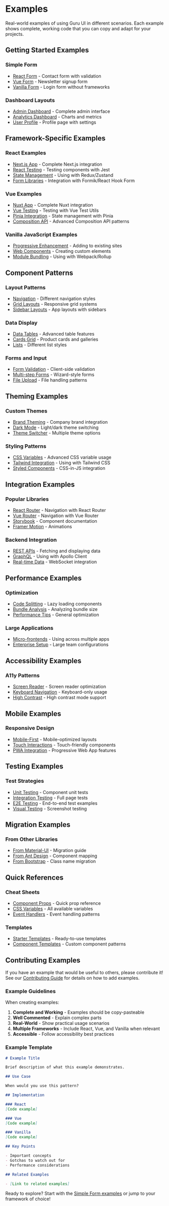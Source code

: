 # Examples

Real-world examples of using Guru UI in different scenarios. Each example shows complete, working code that you can copy and adapt for your projects.

## Getting Started Examples

### Simple Form
- [React Form](./react-form.md) - Contact form with validation
- [Vue Form](./vue-form.md) - Newsletter signup form
- [Vanilla Form](./vanilla-form.md) - Login form without frameworks

### Dashboard Layouts
- [Admin Dashboard](./admin-dashboard.md) - Complete admin interface
- [Analytics Dashboard](./analytics-dashboard.md) - Charts and metrics
- [User Profile](./user-profile.md) - Profile page with settings

## Framework-Specific Examples

### React Examples
- [Next.js App](./nextjs-app.md) - Complete Next.js integration
- [React Testing](./react-testing.md) - Testing components with Jest
- [State Management](./react-state.md) - Using with Redux/Zustand
- [Form Libraries](./react-forms.md) - Integration with Formik/React Hook Form

### Vue Examples
- [Nuxt App](./nuxt-app.md) - Complete Nuxt integration
- [Vue Testing](./vue-testing.md) - Testing with Vue Test Utils
- [Pinia Integration](./vue-pinia.md) - State management with Pinia
- [Composition API](./vue-composition.md) - Advanced Composition API patterns

### Vanilla JavaScript Examples
- [Progressive Enhancement](./progressive-enhancement.md) - Adding to existing sites
- [Web Components](./web-components.md) - Creating custom elements
- [Module Bundling](./vanilla-bundling.md) - Using with Webpack/Rollup

## Component Patterns

### Layout Patterns
- [Navigation](./navigation-patterns.md) - Different navigation styles
- [Grid Layouts](./grid-layouts.md) - Responsive grid systems
- [Sidebar Layouts](./sidebar-layouts.md) - App layouts with sidebars

### Data Display
- [Data Tables](./data-tables.md) - Advanced table features
- [Cards Grid](./cards-grid.md) - Product cards and galleries
- [Lists](./list-patterns.md) - Different list styles

### Forms and Input
- [Form Validation](./form-validation.md) - Client-side validation
- [Multi-step Forms](./multi-step-forms.md) - Wizard-style forms
- [File Upload](./file-upload.md) - File handling patterns

## Theming Examples

### Custom Themes
- [Brand Theming](./brand-theming.md) - Company brand integration
- [Dark Mode](./dark-mode.md) - Light/dark theme switching
- [Theme Switcher](./theme-switcher.md) - Multiple theme options

### Styling Patterns
- [CSS Variables](./css-variables.md) - Advanced CSS variable usage
- [Tailwind Integration](./tailwind-integration.md) - Using with Tailwind CSS
- [Styled Components](./styled-components.md) - CSS-in-JS integration

## Integration Examples

### Popular Libraries
- [React Router](./react-router.md) - Navigation with React Router
- [Vue Router](./vue-router.md) - Navigation with Vue Router
- [Storybook](./storybook.md) - Component documentation
- [Framer Motion](./framer-motion.md) - Animations

### Backend Integration
- [REST APIs](./rest-apis.md) - Fetching and displaying data
- [GraphQL](./graphql.md) - Using with Apollo Client
- [Real-time Data](./realtime-data.md) - WebSocket integration

## Performance Examples

### Optimization
- [Code Splitting](./code-splitting.md) - Lazy loading components
- [Bundle Analysis](./bundle-analysis.md) - Analyzing bundle size
- [Performance Tips](./performance-tips.md) - General optimization

### Large Applications
- [Micro-frontends](./micro-frontends.md) - Using across multiple apps
- [Enterprise Setup](./enterprise-setup.md) - Large team configurations

## Accessibility Examples

### A11y Patterns
- [Screen Reader](./screen-reader.md) - Screen reader optimization
- [Keyboard Navigation](./keyboard-navigation.md) - Keyboard-only usage
- [High Contrast](./high-contrast.md) - High contrast mode support

## Mobile Examples

### Responsive Design
- [Mobile-First](./mobile-first.md) - Mobile-optimized layouts
- [Touch Interactions](./touch-interactions.md) - Touch-friendly components
- [PWA Integration](./pwa-integration.md) - Progressive Web App features

## Testing Examples

### Test Strategies
- [Unit Testing](./unit-testing.md) - Component unit tests
- [Integration Testing](./integration-testing.md) - Full page tests
- [E2E Testing](./e2e-testing.md) - End-to-end test examples
- [Visual Testing](./visual-testing.md) - Screenshot testing

## Migration Examples

### From Other Libraries
- [From Material-UI](./from-material-ui.md) - Migration guide
- [From Ant Design](./from-ant-design.md) - Component mapping
- [From Bootstrap](./from-bootstrap.md) - Class name migration

## Quick References

### Cheat Sheets
- [Component Props](./component-props.md) - Quick prop reference
- [CSS Variables](./css-variables-reference.md) - All available variables
- [Event Handlers](./event-handlers.md) - Event handling patterns

### Templates
- [Starter Templates](./starter-templates.md) - Ready-to-use templates
- [Component Templates](./component-templates.md) - Custom component patterns

## Contributing Examples

If you have an example that would be useful to others, please contribute it! See our [Contributing Guide](../contributing.md) for details on how to add examples.

### Example Guidelines

When creating examples:

1. **Complete and Working** - Examples should be copy-pasteable
2. **Well Commented** - Explain complex parts
3. **Real-World** - Show practical usage scenarios
4. **Multiple Frameworks** - Include React, Vue, and Vanilla when relevant
5. **Accessible** - Follow accessibility best practices

### Example Template

```markdown
# Example Title

Brief description of what this example demonstrates.

## Use Case

When would you use this pattern?

## Implementation

### React
[Code example]

### Vue
[Code example]

### Vanilla
[Code example]

## Key Points

- Important concepts
- Gotchas to watch out for
- Performance considerations

## Related Examples

- [Link to related examples]
```

Ready to explore? Start with the [Simple Form examples](./react-form.md) or jump to your framework of choice!
